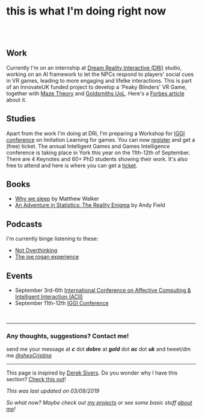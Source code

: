 # **this is what I'm doing right now**
<br><br>
## Work

Currently I'm on an internship at [Dream Reality Interactive (DRi)](https://www.dreamrealityinteractive.com/) studio, working on an AI framework to let the NPCs respond to players' social cues in VR games, leading to more engaging and lifelke interactions. This is part of an InnovateUK funded project to develop a 'Peaky Blinders' VR Game, together with [Maze Theory](https://www.maze-theory.com/) and [Goldsmiths UoL](https://www.gold.ac.uk). Here's a [Forbes article](https://www.forbes.com/sites/hnewman/2019/04/25/new-peaky-blinders-vr-game-characters-will-use-a-i-to-react-to-you/) about it.

## Studies

Apart from the work I'm doing at DRi, I'm preparing a Workshop for [IGGI conference](http://www.2019.iggi.org.uk/) on Imitation Learning for games. You can now [register](https://www.eventbrite.co.uk/e/imitation-learning-for-unity-games-tickets-69724613195) and get a (free) ticket. The annual Intelligent Games and Games Intelligence conference is taking place in York this year on the 11th-12th of September. There are 4 Keynotes and 60+ PhD students showing their work. It's also free to attend and here is where you can get a [ticket](https://www.eventbrite.co.uk/e/iggi-conference-2019-tickets-55349175875).   

## Books
* [Why we sleep](https://www.amazon.co.uk/Why-We-Sleep-Science-Dreams/dp/0241269067) by Matthew Walker 
* [An Adventure in Statistics: The Reality Enigma](https://www.amazon.co.uk/Adventure-Statistics-Reality-Enigma/dp/1446210456/) by  Andy Field


## Podcasts

I'm currently binge listening to these:
* [Not Overthinking](https://notoverthinking.transistor.fm/)
* [The joe rogan experience](http://podcasts.joerogan.net/)


## Events 

* September 3rd-6th [International Conference on Affective Computing & Intelligent Interaction (ACII)](http://acii-conf.org/2019/)
* September 11th-12th [IGGI Conference](http://www.2019.iggi.org.uk/)

<br>

---

### Any thoughts, suggestions? Contact me!
send me your message at ***c*** dot ***dobre*** at ***gold*** dot ***ac*** dot ***uk*** 
and tweet/dm me *[@shesCristina](https://twitter.com/shesCristina)*

---

This page is inspired by [Derek Sivers](https://sivers.org/).  Do you wonder why I have this section?  [Check this out](https://nownownow.com/about)! 

*This was last updated on 03/09/2019*

*So what now? Maybe check out [my projects](https://cristinadobre.github.io/projects.html) or see some basic stuff [about me](https://cristinadobre.github.io/)!*
